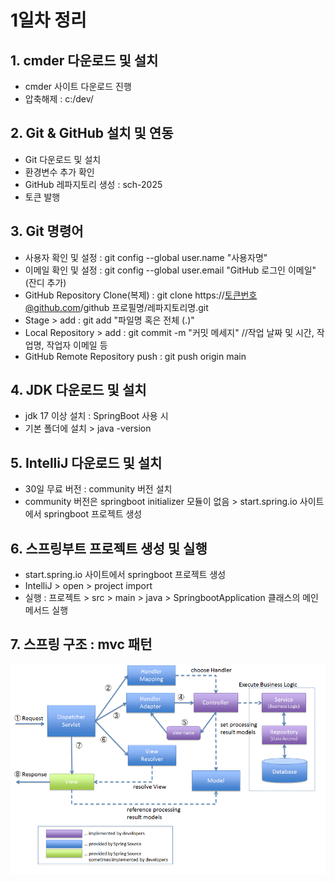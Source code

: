 # 1일차 정리

## 1. cmder 다운로드 및 설치
- cmder 사이트 다운로드 진행
- 압축해제 : c:/dev/


## 2. Git & GitHub 설치 및 연동
- Git 다운로드 및 설치
- 환경변수 추가 확인
- GitHub 레파지토리 생성 : sch-2025
- 토큰 발행


## 3. Git 명령어
- 사용자 확인 및 설정 : git config --global user.name "사용자명"
- 이메일 확인 및 설정 : git config --global user.email "GitHub 로그인 이메일"	(잔디 추가)
- GitHub Repository Clone(복제) : git clone https://토큰번호@github.com/github 프로필명/레파지토리명.git
- Stage > add : git add "파일명 혹은 전체 (.)"
- Local Repository > add : git commit -m "커밋 메세지"	//작업 날짜 및 시간, 작업명, 작업자 이메일 등
- GitHub Remote Repository push : git push origin main


## 4. JDK 다운로드 및 설치
- jdk 17 이상 설치 : SpringBoot 사용 시
- 기본 폴더에 설치 > java -version


## 5. IntelliJ 다운로드 및 설치
- 30일 무료 버전 : community 버전 설치
- community 버전은 springboot initializer 모듈이 없음 > start.spring.io 사이트에서 springboot 프로젝트 생성


## 6. 스프링부트 프로젝트 생성 및 실행
- start.spring.io 사이트에서 springboot 프로젝트 생성
- IntelliJ > open > project import
- 실행 : 프로젝트 > src > main > java > SpringbootApplication 클래스의 메인 메서드 실행


## 7. 스프링 구조 : mvc 패턴
<img src="../springboot/src/images/Spring-MVC.png" width="600">